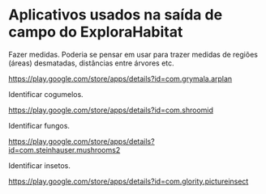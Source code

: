# Aplicativos usados na saída de campo do ExploraHabitat



Fazer medidas. Poderia se pensar em usar para trazer medidas de regiões (áreas) desmatadas, distâncias entre árvores etc.  

<https://play.google.com/store/apps/details?id=com.grymala.arplan>  



Identificar cogumelos.  

<https://play.google.com/store/apps/details?id=com.shroomid>  



Identificar fungos.  

<https://play.google.com/store/apps/details?id=com.steinhauser.mushrooms2>  



Identificar insetos.  

<https://play.google.com/store/apps/details?id=com.glority.pictureinsect>  

